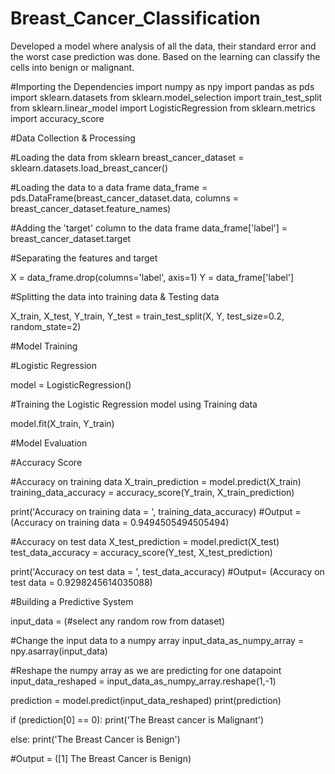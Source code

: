 # Breast_Cancer_Classification
 Developed a model where analysis of all the data, their standard error and the worst case prediction was done. Based on the learning can classify the cells into benign or malignant. 

#Importing the Dependencies
import numpy as npy
import pandas as pds
import sklearn.datasets
from sklearn.model_selection import train_test_split
from sklearn.linear_model import LogisticRegression
from sklearn.metrics import accuracy_score

#Data Collection & Processing

#Loading the data from sklearn
breast_cancer_dataset = sklearn.datasets.load_breast_cancer()

#Loading the data to a data frame
data_frame = pds.DataFrame(breast_cancer_dataset.data, columns = breast_cancer_dataset.feature_names)

#Adding the 'target' column to the data frame
data_frame['label'] = breast_cancer_dataset.target

#Separating the features and target

X = data_frame.drop(columns='label', axis=1)
Y = data_frame['label']

#Splitting the data into training data & Testing data

X_train, X_test, Y_train, Y_test = train_test_split(X, Y, test_size=0.2, random_state=2)

#Model Training

#Logistic Regression

model = LogisticRegression()

#Training the Logistic Regression model using Training data

model.fit(X_train, Y_train)

#Model Evaluation

#Accuracy Score

#Accuracy on training data
X_train_prediction = model.predict(X_train)
training_data_accuracy = accuracy_score(Y_train, X_train_prediction)

print('Accuracy on training data = ', training_data_accuracy)
#Output = (Accuracy on training data =  0.9494505494505494)

#Accuracy on test data
X_test_prediction = model.predict(X_test)
test_data_accuracy = accuracy_score(Y_test, X_test_prediction)

print('Accuracy on test data = ', test_data_accuracy)
#Output= (Accuracy on test data =  0.9298245614035088)

#Building a Predictive System

input_data = (#select any random row from dataset)

#Change the input data to a numpy array
input_data_as_numpy_array = npy.asarray(input_data)

#Reshape the numpy array as we are predicting for one datapoint
input_data_reshaped = input_data_as_numpy_array.reshape(1,-1)

prediction = model.predict(input_data_reshaped)
print(prediction)

if (prediction[0] == 0):
  print('The Breast cancer is Malignant')

else:
  print('The Breast Cancer is Benign')

#Output = ([1]
The Breast Cancer is Benign)



